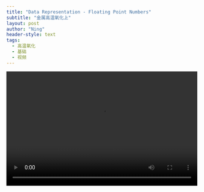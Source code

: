 ```yaml
---
title: "Data Representation - Floating Point Numbers"
subtitle: "金属高温氧化上"
layout: post
author: "Ning"
header-style: text
tags:
  - 高温氧化
  - 基础
  - 视频
---
```


<video src="https://www.bilibili.com/video/BV1nz4y1Z7tf" controls="controls" width="500" height="300">您的浏览器不支持播放该视频！</video>